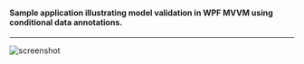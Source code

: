 ﻿#### Sample application illustrating model validation in WPF MVVM using conditional data annotations.
---
![screenshot](screenshot.png "screenshot")
